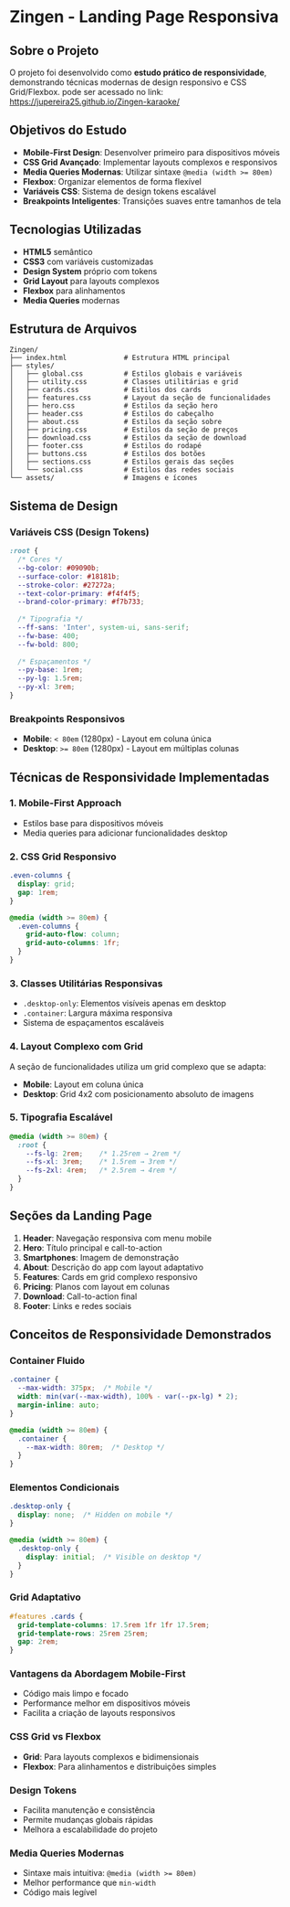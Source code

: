 # Zingen - Landing Page Responsiva

## Sobre o Projeto

O projeto foi desenvolvido como **estudo prático de responsividade**, demonstrando técnicas modernas de design responsivo e CSS Grid/Flexbox.
pode ser acessado no link: https://jupereira25.github.io/Zingen-karaoke/


## Objetivos do Estudo

- **Mobile-First Design**: Desenvolver primeiro para dispositivos móveis
- **CSS Grid Avançado**: Implementar layouts complexos e responsivos
- **Media Queries Modernas**: Utilizar sintaxe `@media (width >= 80em)` 
- **Flexbox**: Organizar elementos de forma flexível
- **Variáveis CSS**: Sistema de design tokens escalável
- **Breakpoints Inteligentes**: Transições suaves entre tamanhos de tela

## Tecnologias Utilizadas

- **HTML5** semântico
- **CSS3** com variáveis customizadas
- **Design System** próprio com tokens
- **Grid Layout** para layouts complexos
- **Flexbox** para alinhamentos
- **Media Queries** modernas

## Estrutura de Arquivos

```
Zingen/
├── index.html              # Estrutura HTML principal
├── styles/
│   ├── global.css          # Estilos globais e variáveis
│   ├── utility.css         # Classes utilitárias e grid
│   ├── cards.css           # Estilos dos cards
│   ├── features.css        # Layout da seção de funcionalidades
│   ├── hero.css            # Estilos da seção hero
│   ├── header.css          # Estilos do cabeçalho
│   ├── about.css           # Estilos da seção sobre
│   ├── pricing.css         # Estilos da seção de preços
│   ├── download.css        # Estilos da seção de download
│   ├── footer.css          # Estilos do rodapé
│   ├── buttons.css         # Estilos dos botões
│   ├── sections.css        # Estilos gerais das seções
│   └── social.css          # Estilos das redes sociais
└── assets/                 # Imagens e ícones
```

## Sistema de Design

### Variáveis CSS (Design Tokens)

```css
:root {
  /* Cores */
  --bg-color: #09090b;
  --surface-color: #18181b;
  --stroke-color: #27272a;
  --text-color-primary: #f4f4f5;
  --brand-color-primary: #f7b733;
  
  /* Tipografia */
  --ff-sans: 'Inter', system-ui, sans-serif;
  --fw-base: 400;
  --fw-bold: 800;
  
  /* Espaçamentos */
  --py-base: 1rem;
  --py-lg: 1.5rem;
  --py-xl: 3rem;
}
```

### Breakpoints Responsivos

- **Mobile**: `< 80em` (1280px) - Layout em coluna única
- **Desktop**: `>= 80em` (1280px) - Layout em múltiplas colunas

##  Técnicas de Responsividade Implementadas

### 1. **Mobile-First Approach**
- Estilos base para dispositivos móveis
- Media queries para adicionar funcionalidades desktop

### 2. **CSS Grid Responsivo**
```css
.even-columns {
  display: grid;
  gap: 1rem;
}

@media (width >= 80em) {
  .even-columns {
    grid-auto-flow: column;
    grid-auto-columns: 1fr;
  }
}
```

### 3. **Classes Utilitárias Responsivas**
- `.desktop-only`: Elementos visíveis apenas em desktop
- `.container`: Largura máxima responsiva
- Sistema de espaçamentos escaláveis

### 4. **Layout Complexo com Grid**
A seção de funcionalidades utiliza um grid complexo que se adapta:
- **Mobile**: Layout em coluna única
- **Desktop**: Grid 4x2 com posicionamento absoluto de imagens

### 5. **Tipografia Escalável**
```css
@media (width >= 80em) {
  :root {
    --fs-lg: 2rem;    /* 1.25rem → 2rem */
    --fs-xl: 3rem;    /* 1.5rem → 3rem */
    --fs-2xl: 4rem;   /* 2.5rem → 4rem */
  }
}
```

## Seções da Landing Page

1. **Header**: Navegação responsiva com menu mobile
2. **Hero**: Título principal e call-to-action
3. **Smartphones**: Imagem de demonstração
4. **About**: Descrição do app com layout adaptativo
5. **Features**: Cards em grid complexo responsivo
6. **Pricing**: Planos com layout em colunas
7. **Download**: Call-to-action final
8. **Footer**: Links e redes sociais

## Conceitos de Responsividade Demonstrados

### **Container Fluido**
```css
.container {
  --max-width: 375px;  /* Mobile */
  width: min(var(--max-width), 100% - var(--px-lg) * 2);
  margin-inline: auto;
}

@media (width >= 80em) {
  .container {
    --max-width: 80rem;  /* Desktop */
  }
}
```

### **Elementos Condicionais**
```css
.desktop-only {
  display: none;  /* Hidden on mobile */
}

@media (width >= 80em) {
  .desktop-only {
    display: initial;  /* Visible on desktop */
  }
}
```

### **Grid Adaptativo**
```css
#features .cards {
  grid-template-columns: 17.5rem 1fr 1fr 17.5rem;
  grid-template-rows: 25rem 25rem;
  gap: 2rem;
}
```

### **Vantagens da Abordagem Mobile-First**
- Código mais limpo e focado
- Performance melhor em dispositivos móveis
- Facilita a criação de layouts responsivos

### **CSS Grid vs Flexbox**
- **Grid**: Para layouts complexos e bidimensionais
- **Flexbox**: Para alinhamentos e distribuições simples

### **Design Tokens**
- Facilita manutenção e consistência
- Permite mudanças globais rápidas
- Melhora a escalabilidade do projeto

### **Media Queries Modernas**
- Sintaxe mais intuitiva: `@media (width >= 80em)`
- Melhor performance que `min-width`
- Código mais legível
